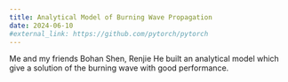 ```yaml
---
title: Analytical Model of Burning Wave Propagation
date: 2024-06-10
#external_link: https://github.com/pytorch/pytorch
---
```


Me and my friends Bohan Shen, Renjie He built an analytical model which give a solution of the burning wave with good performance.

<!--more-->
